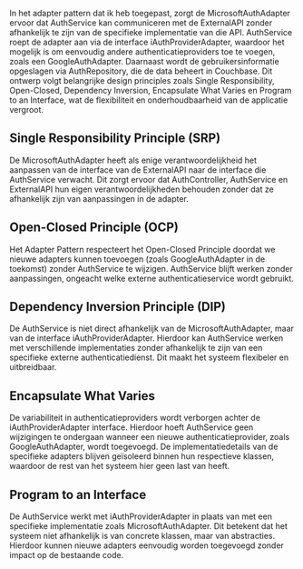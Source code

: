 In het adapter pattern dat ik heb toegepast, zorgt de MicrosoftAuthAdapter ervoor dat AuthService kan communiceren met de ExternalAPI zonder afhankelijk te zijn van de specifieke implementatie van die API. AuthService roept de adapter aan via de interface iAuthProviderAdapter, waardoor het mogelijk is om eenvoudig andere authenticatieproviders toe te voegen, zoals een GoogleAuthAdapter. Daarnaast wordt de gebruikersinformatie opgeslagen via AuthRepository, die de data beheert in Couchbase. Dit ontwerp volgt belangrijke design principles zoals Single Responsibility, Open-Closed, Dependency Inversion, Encapsulate What Varies en Program to an Interface, wat de flexibiliteit en onderhoudbaarheid van de applicatie vergroot.

## Single Responsibility Principle (SRP)
De MicrosoftAuthAdapter heeft als enige verantwoordelijkheid het aanpassen van de interface van de ExternalAPI naar de interface die AuthService verwacht. Dit zorgt ervoor dat AuthController, AuthService en ExternalAPI hun eigen verantwoordelijkheden behouden zonder dat ze afhankelijk zijn van aanpassingen in de adapter.

## Open-Closed Principle (OCP)
Het Adapter Pattern respecteert het Open-Closed Principle doordat we nieuwe adapters kunnen toevoegen (zoals GoogleAuthAdapter in de toekomst) zonder AuthService te wijzigen. AuthService blijft werken zonder aanpassingen, ongeacht welke externe authenticatieservice wordt gebruikt.

## Dependency Inversion Principle (DIP)

De AuthService is niet direct afhankelijk van de MicrosoftAuthAdapter, maar van de interface iAuthProviderAdapter. Hierdoor kan AuthService werken met verschillende implementaties zonder afhankelijk te zijn van een specifieke externe authenticatiedienst. Dit maakt het systeem flexibeler en uitbreidbaar.

## Encapsulate What Varies

De variabiliteit in authenticatieproviders wordt verborgen achter de iAuthProviderAdapter interface. Hierdoor hoeft AuthService geen wijzigingen te ondergaan wanneer een nieuwe authenticatieprovider, zoals GoogleAuthAdapter, wordt toegevoegd. De implementatiedetails van de specifieke adapters blijven geïsoleerd binnen hun respectieve klassen, waardoor de rest van het systeem hier geen last van heeft.

## Program to an Interface

De AuthService werkt met iAuthProviderAdapter in plaats van met een specifieke implementatie zoals MicrosoftAuthAdapter. Dit betekent dat het systeem niet afhankelijk is van concrete klassen, maar van abstracties. Hierdoor kunnen nieuwe adapters eenvoudig worden toegevoegd zonder impact op de bestaande code.


